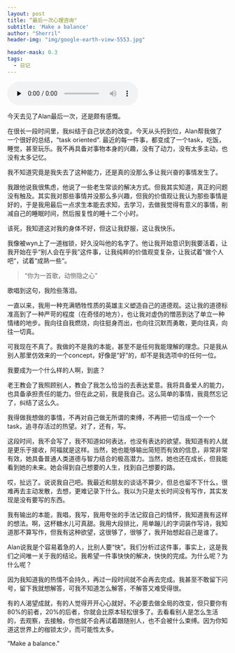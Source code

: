 ```yaml
---
layout: post
title: “最后一次心理咨询"
subtitle: 'Make a balance'
author: "Sherril"
header-img: "img/google-earth-view-5553.jpg"

header-mask: 0.3
tags:
  - 日记
---
```



<audio id="audio" controls="" preload="none">
      <source id="mp3" src="https://music.163.com/song?id=862100135&userid=249928700">
</audio>

今天去见了Alan最后一次，还是颇有感慨。

在很长一段时间里，我纠结于自己状态的改变。今天从头捋到位，Alan帮我做了一个很好的总结，“task oriented". 最近的每一件事，都变成了一个task，吃饭，睡觉，甚至玩乐。我不再具备对事物本身的兴趣，没有了动力，没有太多主动，也没有太多记忆。

我不知道究竟是我失去了这种能力，还是真的没那么多让我兴奋的事情发生了。

我跟他说我很焦虑，他说了一些老生常谈的解决方式。但我其实知道，真正的问题没有触及。其实我对那些事情并没那么多兴趣，但我的价值观让我认为那些事情是好的，于是我用最后一点求生本能去求知，去学习，去做我觉得有意义的事情，削减自己的睡眠时间，然后报复性的睡十二个小时。

该死，我知道这对我的身体不好，但这让我舒服，这让我快乐。

我像被wyn上了一道枷锁，好久没叫他的名字了。他让我开始意识到我要活着，让我开始在乎“别人会在乎我”这件事，让我纯粹的价值观变复杂，让我试着“做个人吧“，试着“成熟一些“。

> “你为一首歌，动恻隐之心”

歌唱到这句，我险些落泪。

一直以来，我用一种充满牺牲性质的英雄主义塑造自己的道德观。这让我的道德标准高到了一种严苛的程度（在奇怪的地方），也让我对虚伪的憎恶到达了单立一种情绪的地步。我向往自我燃烧，向往挺身而出，也向往沉默而勇敢，更向往真，向往一切真。

可我现在不真了。我做的不是我的本能，甚至不是任何我能理解的理念。只是我从别人那里仿效来的一个concept，好像是“好”的，却不是我选项中的任何一位。

我要成为一个什么样的人啊，到底？

老王教会了我照顾别人，教会了我怎么恰当的去表达爱意。我将具备爱人的能力，也具备承担责任的能力。但在此之前，我是我自己。这么简单的事情，我竟然忘记了，纠结了这么久。

我得做我想做的事情，不再对自己做无所谓的束缚，不再把一切当成一个一个task，追寻存活过的热望。对了，还有，写。

这段时间，我不会写了，我不知道如何表达，也没有表达的欲望。我知道有的人就是更乐于接收，阿福就是这样。当然，她也能够输出简短而有效的信息，非常非常有效，她具备普通人类道德与智力结合的极高潜力。当然，她也还在成长，但我能看到她的未来。她会得到自己想要的人生，找到自己想要的路。

哎，扯远了。说说我自己吧。我最近和朋友的谈话不算少，但总也留不下什么，很难再去主动发散，去想，更难记录下什么。我以为只是太长时间没有写作，其实发现是没有要写的东西。

我有输出的本能，我唱，我写，我用夸张的手法记叙自己的情怀，我知道我有这样的想法。啊，这杯糖水儿可真甜。我用大段排比，用单蹦儿的字词装作写诗，我知道那不算写作，但我有这种欲望，这很够了，很够了，我开始想起自己是谁了。

Alan说我是个容易着急的人，比别人要“快”。我们分析过这件事，事实上，这是我们之间唯一关于我的结论。我希望一件事快快的解决，快快的完成。为什么呢？为什么呢？

因为我知道我的热情不会持久，再过一段时间就不会再去完成。我甚至不敢留下问号，留下我就想解答，可我不知道怎么解答，不解答又难受得很。

有的人渴望成就，有的人觉得开开心心就好。不必要去做全局的改变，但只要你有80%的前者，20%的后者，你就会比原本轻松很多了。去看看别人是怎么生活的，去观察，去接触，你也就不会再试着跟随别人，也不会被什么束缚。因为你知道这世界上的枷锁太少，而可能性太多。

“Make a balance."
